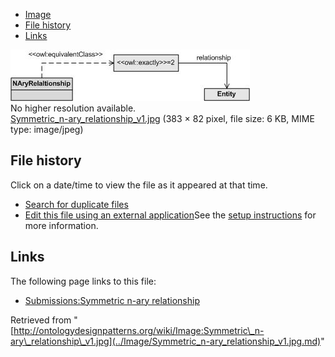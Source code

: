 * [Image](../Image/Symmetric_n-ary_relationship_v1.jpg.md#file)
* [File history](../Image/Symmetric_n-ary_relationship_v1.jpg.md#filehistory)
* [Links](../Image/Symmetric_n-ary_relationship_v1.jpg.md#filelinks)

[![Image:Symmetric n-ary relationship v1.jpg](../images/4/49/Symmetric_n-ary_relationship_v1.jpg)](../images/4/49/Symmetric_n-ary_relationship_v1.jpg)  
No higher resolution available.  
[Symmetric\_n-ary\_relationship\_v1.jpg](../images/4/49/Symmetric_n-ary_relationship_v1.jpg)‎ (383 × 82 pixel, file size: 6 KB, MIME type: image/jpeg)

## File history

Click on a date/time to view the file as it appeared at that time.



  
* [Search for duplicate files](http://ontologydesignpatterns.org/wiki/Special:FileDuplicateSearch/Symmetric_n-ary_relationship_v1.jpg "Special:FileDuplicateSearch/Symmetric n-ary relationship v1.jpg")
* [Edit this file using an external application](http://ontologydesignpatterns.org/wiki/index.php?title=Image:Symmetric_n-ary_relationship_v1.jpg&action=edit&externaledit=true&mode=file "Image:Symmetric n-ary relationship v1.jpg")See the [setup instructions](http://www.mediawiki.org/wiki/Manual:External_editors "http://www.mediawiki.org/wiki/Manual:External_editors") for more information.

## Links



The following page links to this file:


* [Submissions:Symmetric n-ary relationship](../Submissions/Symmetric_n-ary_relationship.md "Submissions:Symmetric n-ary relationship")


Retrieved from "[http://ontologydesignpatterns.org/wiki/Image:Symmetric\_n-ary\_relationship\_v1.jpg](../Image/Symmetric_n-ary_relationship_v1.jpg.md)"